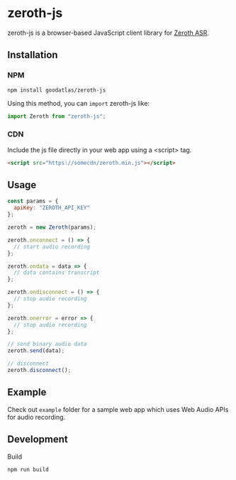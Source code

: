 # zeroth-js

zeroth-js is a browser-based JavaScript client library for [Zeroth ASR](https://github.com/goodatlas/zeroth).

## Installation

### NPM

```
npm install goodatlas/zeroth-js
```

Using this method, you can `import` zeroth-js like:

```js
import Zeroth from "zeroth-js";
```

### CDN

Include the js file directly in your web app using a &lt;script&gt; tag.

```html
<script src="https://somecdn/zeroth.min.js"></script>
```

## Usage

```js
const params = {
  apiKey: "ZEROTH_API_KEY"
};

zeroth = new Zeroth(params);

zeroth.onconnect = () => {
  // start audio recording
};

zeroth.ondata = data => {
  // data contains transcript
};

zeroth.ondisconnect = () => {
  // stop audio recording
};

zeroth.onerror = error => {
  // stop audio recording
};

// send binary audio data
zeroth.send(data);

// disconnect
zeroth.disconnect();
```

## Example

Check out `example` folder for a sample web app which uses Web Audio APIs for audio recording.

## Development

Build
```
npm run build
```
